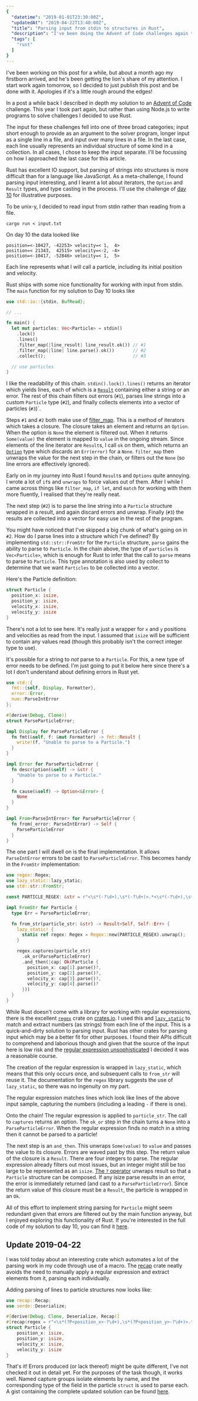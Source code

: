 ```yaml
---
{
  "datetime": "2019-01-01T23:30:00Z",
  "updatedAt": "2019-04-22T13:40:00Z",
  "title": "Parsing input from stdin to structures in Rust",
  "description": "I've been doing the Advent of Code challenges again this year, but this time in Rust. As a sort of meta-challenge, I spent some time working out how to read and parse input from stdin.",
  "tags": [
    "rust"
  ]
}
---
```

I've been working on this post for a while, but about a month ago my firstborn
arrived, and he's been getting the lion's share of my attention. I start work
again tomorrow, so I decided to just publish this post and be done with it.
Apologies if it's a little rough around the edges!

In a post a while back I described in depth my solution to an
[Advent of Code][1] challenge. This year I took part again, but rather than
using Node.js to write programs to solve challenges I decided to use Rust.

The input for these challenges fell into one of three broad categories; input
short enough to provide as an argument to the solver program, longer input as
a single line in a file, and input over many lines in a file. In the last case,
each line usually represents an individual structure of some kind in a
collection. In all cases, I chose to keep the input separate. I'll be focussing
on how I approached the last case for this article.

Rust has excellent IO support, but parsing of strings into structures is more
difficult than for a language like JavaScript. As a meta-challenge, I found
parsing input interesting, and I learnt a lot about iterators, the `Option` and
`Result` types, and type casting in the process. I'll use the challenge of
[day 10][5] for illustrative purposes.

To be unix-y, I decided to read input from stdin rather than reading from a
file.

```shell
cargo run < input.txt
```

On day 10 the data looked like

```plaintext
position=<-10427, -42253> velocity=< 1,  4>
position=< 21343,  42515> velocity=<-2, -4>
position=<-10417, -52846> velocity=< 1,  5>
```

Each line represents what I will call a particle, including its initial position
and velocity.

Rust ships with some nice functionality for working with input from stdin. The
`main` function for my solution to Day 10 looks like

```rust
use std::io::{stdin, BufRead};

// ...

fn main() {
  let mut particles: Vec<Particle> = stdin()
    .lock()
    .lines()
    .filter_map(|line_result| line_result.ok()) // #1
    .filter_map(|line| line.parse().ok())       // #2
    .collect();                                 // #3

  // use particles
}
```

I like the readability of this chain. `stdin().lock().lines()` returns an
iterator which yields lines, each of which is a [`Result`][result] containing
either a string or an error. The rest of this chain filters out errors (`#1`),
parses line strings into a custom `Particle` type (`#2`), and finally collects
elements into a vector of particles (`#3`)`.

Steps `#1` and `#2` both make use of [filter_map][fm]. This is a method of
iterators which takes a closure. The closure takes an element and returns an
`Option`. When the option is `None` the element is filtered out. When it returns
`Some(value)` the element is mapped to `value` in the ongoing stream. Since
elements of the line iterator are `Result`s, I call `ok` on them, which returns
an [`Option`][option] type which discards an `Err(error)` for a `None`.
`filter_map` then unwraps the value for the next step in the chain, or filters
out the `None` (so line errors are effectively ignored).

Early on in my journey into Rust I found `Result`s and `Options` quite annoying.
I wrote a lot of `if`s and `unwraps` to force values out of them. After I while
I came across things like `filter_map`, `if let`, and `match` for working with
them more fluently, I realised that they're really neat.

The next step (`#2`) is to parse the line string into a `Particle` structure
wrapped in a result, and again discard errors and unwrap. Finally (`#3`) the
results are collected into a vector for easy use in the rest of the program.

You might have noticed that I've skipped a big chunk of what's going on in `#2`.
How do I parse lines into a structure which I've defined? By implementing
`std::str::FromStr` for the `Particle` structure, `parse` gains the
ability to parse to `Particle`. In the chain above, the type of `particles` is
`Vec<Particle>`, which is enough for Rust to infer that the call to `parse`
means to parse to `Particle`. This type annotation is also used by collect to
determine that we want `Particles` to be collected into a vector.

Here's the Particle definition:

```rust
struct Particle {
  position_x: isize,
  position_y: isize,
  velocity_x: isize,
  velocity_y: isize
}
```

There's not a lot to see here. It's really just a wrapper for `x` and `y`
positions and velocities as read from the input. I assumed that `isize` will
be sufficient to contain any values read (though this probably isn't the correct
integer type to use).

It's possible for a string to _not_ parse to a `Particle`. For this, a new type
of error needs to be defined. I'm just going to put it below here since there's
a lot I don't understand about defining errors in Rust yet.

```rust
use std::{
  fmt::{self, Display, Formatter},
  error::Error,
  num::ParseIntError
};

#[derive(Debug, Clone)]
struct ParseParticleError;

impl Display for ParseParticleError {
  fn fmt(&self, f: &mut Formatter) -> fmt::Result {
    write!(f, "Unable to parse to a Particle.")
  }
}

impl Error for ParseParticleError {
  fn description(&self) -> &str {
    "Unable to parse to a Particle."
  }

  fn cause(&self) -> Option<&Error> {
    None
  }
}

impl From<ParseIntError> for ParseParticleError {
  fn from(_error: ParseIntError) -> Self {
    ParseParticleError
  }
}
```

The one part I will dwell on is the final implementation. It allows
`ParseIntError` errors to be cast to `ParseParticleError`. This becomes handy in
the `FromStr` implementation:

```rust
use regex::Regex;
use lazy_static::lazy_static;
use std::str::FromStr;

const PARTICLE_REGEX: &str = r"<\s*(-?\d+),\s*(-?\d+)>.*<\s*(-?\d+),\s*(-?\d)>";

impl FromStr for Particle {
  type Err = ParseParticleError;

  fn from_str(particle_str: &str) -> Result<Self, Self::Err> {
    lazy_static! {
      static ref regex: Regex = Regex::new(PARTICLE_REGEX).unwrap();
    }

    regex.captures(particle_str)
      .ok_or(ParseParticleError)
      .and_then(|cap| Ok(Particle {
        position_x: cap[1].parse()?,
        position_y: cap[2].parse()?,
        velocity_x: cap[3].parse()?,
        velocity_y: cap[4].parse()?
      }))
  }
}
```

While Rust doesn't come with a library for working with regular expressions,
there is the excellent [`regex`][3] crate on [crates.io][2]. I used this
and [`lazy_static`][4] to match and extract numbers (as strings) from each line
of the input. This is a quick-and-dirty solution to parsing input. Rust has
other crates for parsing input which may be a better fit for other purposes. I
found their APIs difficult to comprehend and laborious though and given that
the source of the input here is low risk and the [regular expression
unsophisticated][6] I decided it was a reasonable course.

The creation of the regular expression is wrapped in `lazy_static`, which means
that this only occurs once, and subsequent calls to `from_str` will reuse it.
The documentation for the `regex` library suggests the use of `lazy_static`, so
there was no ingenuity on my part.

The regular expression matches lines which look like lines of the above input
sample, capturing the numbers (including a leading `-` if there is one).

Onto the chain! The regular expression is applied to `particle_str`. The call
to `captures` returns an option. The `ok_or` step in the chain turns a `None`
into a `ParseParticleError`. When the regular expression finds no match in a
string then it cannot be parsed to a particle!

The next step is an `and_then`. This unwraps `Some(value)` to `value` and passes
the value to its closure. Errors are waved past by this step. The return value
of the closure is a `Result`. There are four integers to parse. The regular
expression already filters out most issues, but an integer might still be too
large to be represented as an `isize`. [The `?` operator][?] unwraps result so
that a `Particle` structure can be composed. If any isize parse results in an
error, the error is immediately returned (and cast to a `ParseParticleError`).
Since the return value of this closure must be a `Result`, the particle is
wrapped in an `Ok`.

All of this effort to implement string parsing for `Particle` might seem
redundant given that errors are filtered out by the main function anyway, but I
enjoyed exploring this functionality of Rust. If you're interested in the full
code of my solution to day 10, you can find it [here][solution].

## Update 2019-04-22

I was told today about an interesting crate which automates a lot of the parsing
work in my code through use of a macro. The [recap][recap] crate neatly avoids
the need to manually apply a regular expression and extract elements from it,
parsing each individually.

Adding parsing of lines to particle structures now looks like:

```rust
use recap::Recap;
use serde::Deserialize;

#[derive(Debug, Clone, Deserialize, Recap)]
#[recap(regex = r"<\s*(?P<position_x>-?\d+),\s*(?P<position_y>-?\d+)>.*<\s*(?P<velocity_x>-?\d+),\s*(?P<velocity_y>-?\d)>")]
struct Particle {
    position_x: isize,
    position_y: isize,
    velocity_x: isize,
    velocity_y: isize
}
```

That's it! Errors produced (or lack thereof) might be quite different, I've not
checked it out in detail yet. For the purposes of the task though, it works
well. Named capture groups isolate elements by name, and the corresponding type
of the field in the particle `struct` is used to parse each. A gist containing
the complete updated solution can be found [here][solution-revised].

[1]: https://adventofcode.com/
[2]: hhttps://crates.io
[3]: https://crates.io/crates/regex
[4]: https://crates.io/crates/lazy_static
[5]: https://adventofcode.com/2018/day/10
[6]: https://regexper.com/#%2F%3C%5Cs*%28-%3F%5Cd%2B%29%2C%5Cs*%28-%3F%5Cd%2B%29%3E.*%3C%5Cs*%28-%3F%5Cd%2B%29%2C%5Cs*%28-%3F%5Cd%29%3E%2F
[fm]: https://doc.rust-lang.org/std/iter/trait.Iterator.html#method.filter_map
[?]: https://rust-lang-nursery.github.io/edition-guide/rust-2018/error-handling-and-panics/the-question-mark-operator-for-easier-error-handling.html
[solution]: https://gist.github.com/qubyte/f5a68779d4c7f14f2d722a5d13815bb4
[result]: https://doc.rust-lang.org/std/result/enum.Result.html
[option]: https://doc.rust-lang.org/std/option/enum.Option.html
[recap]: https://crates.io/crates/recap
[solution-revised]: https://gist.github.com/qubyte/d259676b4927a6fbe8fd5f99e61d2e62
